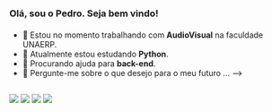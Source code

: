 ### Olá, sou o Pedro. Seja bem vindo! <h4>

- 🔭 Estou no momento trabalhando com **AudioVisual** na faculdade UNAERP.
- 🌱 Atualmente estou estudando **Python**.
- 🤔 Procurando ajuda para **back-end**.
- 💬 Pergunte-me sobre o que desejo para o meu futuro ...
-->

##

<div>

  <a href="https://www.instagram.com/pedr0siquera_/" target="_blank"><img src="https://img.shields.io/badge/-Instagram-%23E4405F?style=for-the-badge&logo=instagram&logoColor=white" target="_blank"></a>
 <a href="https://discord.com/channels/@me" target="_blank"><img src="https://img.shields.io/badge/Discord-7289DA?style=for-the-badge&logo=discord&logoColor=white" target="_blank"></a> 
  <a href = "mailto:pedrovitor.stz@gmail.com"><img src="https://img.shields.io/badge/-Gmail-%23333?style=for-the-badge&logo=gmail&logoColor=white" target="_blank"></a>
  <a href="https://www.linkedin.com/in/pedro-siqueira-silva/" target="_blank"><img src="https://img.shields.io/badge/-LinkedIn-%230077B5?style=for-the-badge&logo=linkedin&logoColor=white" target="_blank"></a>
  
  </div>
